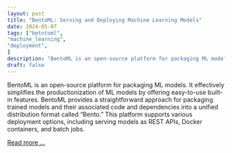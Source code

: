 ```yaml
---
layout: post
title: "BentoML: Serving and Deploying Machine Learning Models"
date: 2024-05-07
tags: ["betntoml",
"machine_learning",
"deployment",
]
description: "BentoML is an open-source platform for packaging ML models. It effectively simplifies the productionization of ML models by offering easy-to-use built-in features."
draft: false
---
```


BentoML is an open-source platform for packaging ML models. It effectively simplifies the productionization of ML models by offering easy-to-use built-in features.
BentoML provides a straightforward approach for packaging trained models and their associated code and dependencies into a unified distribution format called “Bento.” This platform supports various deployment options, including serving models as REST APIs, Docker containers, and batch jobs.

[Read more ...](https://medium.com/gopenai/serving-and-deploying-machine-learning-models-with-bentoml-germany-car-price-prediction-case-study-1b3968d29a38)